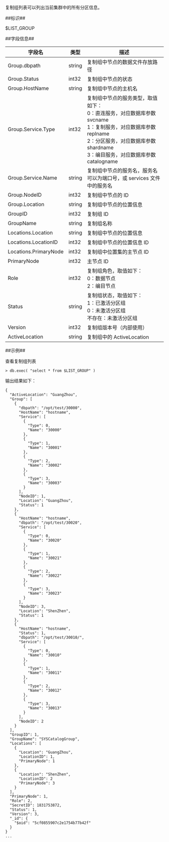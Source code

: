 
复制组列表可以列出当前集群中的所有分区信息。

##标识##

$LIST_GROUP

##字段信息##

| 字段名             | 类型   | 描述                           |
| ------------------ | ------ | ------------------------------ |
| Group.dbpath       | string | 复制组中节点的数据文件存放路径 |
| Group.Status       | int32   | 复制组中节点的状态             |
| Group.HostName     | string | 复制组中节点的主机名           |
| Group.Service.Type | int32   | 复制组中节点的服务类型，取值如下：<br>0：直连服务，对应数据库参数 svcname <br> 1：复制服务，对应数据库参数 replname <br>2：分区服务，对应数据库参数 shardname<br>3：编目服务，对应数据库参数 catalogname |
| Group.Service.Name | string | 复制组中节点的服务名，服务名可以为端口号，或 services 文件中的服务名 |
| Group.NodeID       | int32   | 复制组中节点的 ID              |
| Group.Location     | string  | 复制组中节点的位置信息        |
| GroupID            | int32    | 复制组 ID                      |
| GroupName          | string | 复制组名称                     |
| Locations.Location | string     | 复制组中节点的位置信息  |
| Locations.LocationID | int32    | 复制组中节点的位置信息 ID |
| Locations.PrimaryNode | int32    | 复制组中位置集的主节点 ID |
| PrimaryNode        | int32     | 主节点 ID                      |
| Role               | int32     | 复制组角色，取值如下：<br> 0：数据节点<br>2：编目节点 |
| Status             | string | 复制组状态，取值如下：<br> 1：已激活分区组<br> 0：未激活分区组<br> 不存在：未激活分区组 |
| Version            | int32      | 复制组版本号（内部使用） |
| ActiveLocation     | string     | 复制组中的 ActiveLocation |

##示例##

查看复制组列表

```lang-javascript
> db.exec( "select * from $LIST_GROUP" )
```

输出结果如下：

```lang-json
{
  "ActiveLocation": "GuangZhou",
  "Group": [
    {
      "dbpath": "/opt/test/30000",
      "HostName": "hostname",
      "Service": [
        {
          "Type": 0,
          "Name": "30000"
        },
        {
          "Type": 1,
          "Name": "30001"
        },
        {
          "Type": 2,
          "Name": "30002"
        },
        {
          "Type": 3,
          "Name": "30003"
        }
      ],
      "NodeID": 1,
      "Location": "GuangZhou",
      "Status": 1
    },
    {
      "HostName": "hostname",
      "dbpath": "/opt/test/30020",
      "Service": [
        {
          "Type": 0,
          "Name": "30020"
        },
        {
          "Type": 1,
          "Name": "30021"
        },
        {
          "Type": 2,
          "Name": "30022"
        },
        {
          "Type": 3,
          "Name": "30023"
        }
      ],
      "NodeID": 3,
      "Location": "ShenZhen",
      "Status": 1
    },
    {
      "HostName": "hostname",
      "Status": 1,
      "dbpath": "/opt/test/30010/",
      "Service": [
        {
          "Type": 0,
          "Name": "30010"
        },
        {
          "Type": 1,
          "Name": "30011"
        },
        {
          "Type": 2,
          "Name": "30012"
        },
        {
          "Type": 3,
          "Name": "30013"
        }
      ],
      "NodeID": 2
    }
  ],
  "GroupID": 1,
  "GroupName": "SYSCatalogGroup",
  "Locations": [
    {
      "Location": "GuangZhou",
      "LocationID": 1,
      "PrimaryNode": 1
    },
    {
      "Location": "ShenZhen",
      "LocationID": 2
      "PrimaryNode": 3
    }
  ],
  "PrimaryNode": 1,
  "Role": 2,
  "SecretID": 1831753872,
  "Status": 1,
  "Version": 3,
  "_id": {
    "$oid": "5cf0855907c2e1754b77b42f"
  }
}
...
```
